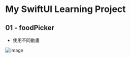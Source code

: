 # My SwiftUI Learning Project

## 01 - foodPicker

* 使用不同動畫

![image](http://g.recordit.co/g8Pz19HTVc.gif)

